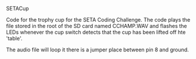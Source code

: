 SETACup

Code for the trophy cup for the SETA Coding Challenge. The code plays the file stored in the root of the SD card named CCHAMP.WAV and flashes the LEDs whenever the cup switch detects that the cup has been lifted off hte 'table'.

The audio file will loop it there is a jumper place between pin 8 and ground.
